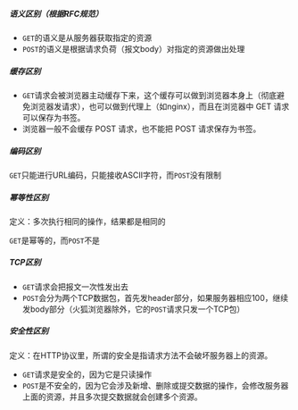 ##### 语义区别（根据RFC规范）

- `GET`的语义是从服务器获取指定的资源
- `POST`的语义是根据请求负荷（报文body）对指定的资源做出处理

##### 缓存区别

- `GET`请求会被浏览器主动缓存下来，这个缓存可以做到浏览器本身上（彻底避免浏览器发请求），也可以做到代理上（如nginx），而且在浏览器中 GET 请求可以保存为书签。
- 浏览器一般不会缓存 POST 请求，也不能把 POST 请求保存为书签。

##### 编码区别

`GET`只能进行URL编码，只能接收ASCII字符，而`POST`没有限制

##### 幂等性区别

定义：多次执行相同的操作，结果都是相同的

`GET`是幂等的，而`POST`不是

##### TCP区别

- `GET`请求会把报文一次性发出去
- `POST`会分为两个TCP数据包，首先发header部分，如果服务器相应100，继续发body部分（火狐浏览器除外，它的`POST`请求只发一个TCP包）

##### 安全性区别

定义：在HTTP协议里，所谓的安全是指请求方法不会破坏服务器上的资源。

- `GET`请求是安全的，因为它是只读操作
- `POST`是不安全的，因为它会涉及新增、删除或提交数据的操作，会修改服务器上面的资源，并且多次提交数据就会创建多个资源。